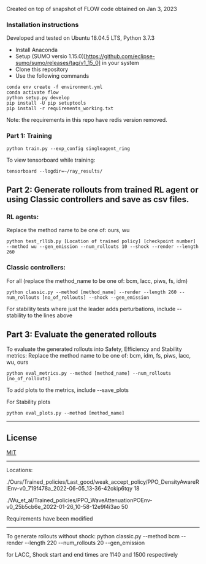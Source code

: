 Created on top of snapshot of FLOW code obtained on Jan 3, 2023

### Installation instructions 

Developed and tested on Ubuntu 18.04.5 LTS, Python 3.7.3

- Install Anaconda
- Setup (SUMO versio 1.15.0)[https://github.com/eclipse-sumo/sumo/releases/tag/v1_15_0] in your system
- Clone this repository
- Use the following commands

```
conda env create -f environment.yml
conda activate flow
python setup.py develop
pip install -U pip setuptools
pip install -r requirements_working.txt
```
Note: the requirements in this repo have redis version removed.
### Part 1: Training
```
python train.py --exp_config singleagent_ring
```

To view tensorboard while training: 
```
tensorboard --logdir=~/ray_results/
```

## Part 2: Generate rollouts from trained RL agent or using Classic controllers and save as csv files.
### RL agents:
Replace the method name to be one of: ours, wu

```
python test_rllib.py [Location of trained policy] [checkpoint number] --method wu --gen_emission --num_rollouts 10 --shock --render --length 260
```

### Classic controllers:
For all (replace the method_name to be one of: bcm, lacc, piws, fs, idm)
```
python classic.py --method [method_name] --render --length 260 --num_rollouts [no_of_rollouts] --shock --gen_emission
```

For stability tests where just the leader adds perturbations, include --stability to the lines above

## Part 3: Evaluate the generated rollouts

To evaluate the generated rollouts into Safety, Efficiency and Stability metrics:
Replace the method name to be one of: bcm, idm, fs, piws, lacc, wu, ours

```
python eval_metrics.py --method [method_name] --num_rollouts [no_of_rollouts]
```

To add plots to the metrics, include --save_plots

For Stability plots
```
python eval_plots.py --method [method_name]
```

-------------------------------------


## License

[MIT](https://choosealicense.com/licenses/mit/)

------------
Locations: 

./Ours/Trained_policies/Last_good/weak_accept_policy/PPO_DensityAwareRlEnv-v0_719f478a_2022-06-05_13-36-42okip6tqy 18

./Wu_et_al/Trained_policies/PPO_WaveAttenuationPOEnv-v0_25b5cb6e_2022-01-26_10-58-12e9f4i3ao 50 

Requirements have been modified 

---------------------
To generate rollouts without shock: 
python classic.py --method bcm --render --length 220 --num_rollouts 20 --gen_emission

for LACC, Shock start and end times are 1140 and 1500 respectively
